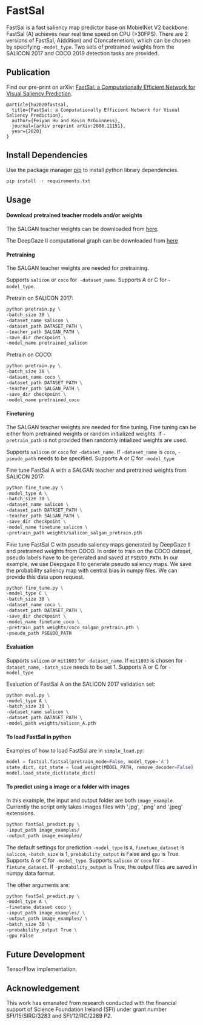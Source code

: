 # FastSal

FastSal is a fast saliency map predictor base on MobielNet V2 backbone. FastSal (A) achieves near real time speed 
on CPU (>30FPS). There are 2 versions of FastSal, A(ddition) and C(oncatenetion), which can be chosen by specifying 
`-model_type`. Two sets of pretrained weights from the SALICON 2017 and COCO 2019 detection tasks are provided. 

## Publication

Find our pre-print on arXiv: [FastSal: a Computationally Efficient Network for Visual Saliency Prediction](https://arxiv.org/abs/2008.11151).

````
@article{hu2020fastsal,
  title={FastSal: a Computationally Efficient Network for Visual Saliency Prediction},
  author={Feiyan Hu and Kevin McGuinness},
  journal={arXiv preprint arXiv:2008.11151},
  year={2020}
}
````

## Install Dependencies

Use the package manager [pip](https://pip.pypa.io/en/stable/) to install python library dependencies.

```bash
pip install -r requirements.txt
```

## Usage

#### Download pretrained teacher models and/or weights 
The SALGAN teacher weights can be downloaded from [here](https://drive.google.com/file/d/1Wjf20lt8t-AWtwYbBVnaXW7wakVMuQIU/view?usp=sharing).

The DeepGaze II computational graph can be downloaded from [here](https://deepgaze.bethgelab.org)

#### Pretraining
The SALGAN teacher weights are needed for pretraining.

Supports `salicon` or `coco` for` -dataset_name`.
Supports A or C for `-model_type`.

Pretrain on SALICON 2017:
```bash
python pretrain.py \
-batch_size 30 \
-dataset_name salicon \
-dataset_path DATASET_PATH \
-teacher_path SALGAN_PATH \
-save_dir checkpoint \
-model_name pretrained_salicon
```
Pretrain on COCO:
```bash
python pretrain.py \
-batch_size 30 \
-dataset_name coco \
-dataset_path DATASET_PATH \
-teacher_path SALGAN_PATH \
-save_dir checkpoint \
-model_name pretrained_coco
```

#### Finetuning
The SALGAN teacher weights are needed for fine tuning.
Fine tuning can be either from pretrained weights or random initialized weights. 
If `-pretrain_path` is not provided then randomly intialized weights are used.

Supports `salicon` or `coco` for `-dataset_name`. If `-dataset_name` is `coco`, `-pseudo_path` needs to be specified.
Supports A or C for `-model_type`

Fine tune FastSal A with a SALGAN teacher and pretrained weights from SALICON 2017:
```bash
python fine_tune.py \
-model_type A \
-batch_size 30 \
-dataset_name salicon \
-dataset_path DATASET_PATH \
-teacher_path SALGAN_PATH \
-save_dir checkpoint \
-model_name finetune_salicon \
-pretrain_path weights/salicon_salgan_pretrain.pth
```
Fine tune FastSal C with pseudo saliency maps generated by DeepGaze II and pretrained weights from COCO. 
In order to train on the COCO dataset, pseudo labels have to be generated and saved at `PSEUDO_PATH`. 
In our example, we use Deepgaze II to generate pseudo saliency maps. 
We save the probability saliency map with central bias in numpy files. 
We can provide this data upon request.
```bash
python fine_tune.py \
-model_type C \
-batch_size 30 \
-dataset_name coco \
-dataset_path DATASET_PATH \
-save_dir checkpoint \
-model_name finetune_coco \
-pretrain_path weights/coco_salgan_pretrain.pth \
-pseudo_path PSEUDO_PATH
```
#### Evaluation
Supports `salicon` or `mit1003` for `-dataset_name`. 
If `mit1003` is chosen for `-dataset_name`, `-batch_size` needs to be set 1.
Supports A or C for `-model_type`

Evaluation of FastSal A on the SALICON 2017 validation set:
```bash
python eval.py \
-model_type A \
-batch_size 30 \
-dataset_name salicon \
-dataset_path DATASET_PATH \
-model_path weights/salicon_A.pth
```

#### To load FastSal in python
Examples of how to load FastSal are in `simple_load.py`:
```python
model = fastsal.fastsal(pretrain_mode=False, model_type='A')
state_dict, opt_state = load_weight(MODEL_PATH, remove_decoder=False)
model.load_state_dict(state_dict)
```

#### To predict using a image or a folder with images
In this example, the input and output folder are both `image_example`. Currently the script only takes images files 
with '.jpg', '.png' and '.jpeg' extensions.
```bash
python fastSal_predict.py \
-input_path image_examples/
-output_path image_examples/
```

The default settings for prediction `-model_type` is `A`, `finetune_dataset` is `salicon`, `-batch_size` is 1,
`prebability_output` is False and `gpu` is True.
Supports A or C for `-model_type`.
Supports `salicon` or `coco` for `-fintune_dataset`.
If `-probability_output` is True, the output files are saved in numpy data format.

The other arguments are:
```bash
python fastSal_predict.py \
-model_type A \
-finetune_dataset coco \
-input_path image_examples/ \
-output_path image_examples/ \
-batch_size 30 \
-probability_output True \
-gpu False
```
## Future Development
TensorFlow implementation.

## Acknowledgement
This work has emanated from research conducted with the financial support of Science Foundation Ireland (SFI) 
under grant number SFI/15/SIRG/3283 and SFI/12/RC/2289 P2.
